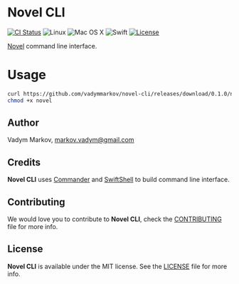 # Novel CLI

[![CI Status](http://img.shields.io/travis/vadymmarkov/novel-cli.svg?style=flat)](https://travis-ci.org/vadymmarkov/novel-cli)
![Linux](https://img.shields.io/badge/os-linux-green.svg?style=flat)
![Mac OS X](https://img.shields.io/badge/os-Mac%20OS%20X-green.svg?style=flat)
![Swift](https://img.shields.io/badge/%20in-swift%203.0.1-orange.svg)
[![License](http://img.shields.io/badge/license-MIT-brightgreen.svg)](http://opensource.org/licenses/MIT)

[Novel](https://github.com/hyperoslo/novel) command line interface.

# Usage

```sh
curl https://github.com/vadymmarkov/novel-cli/releases/download/0.1.0/novel
chmod +x novel
```

## Author

Vadym Markov, markov.vadym@gmail.com

## Credits

**Novel CLI** uses [Commander](https://github.com/kylef/Commander) and
[SwiftShell](https://github.com/kareman/SwiftShell.git) to build command line
interface.

## Contributing

We would love you to contribute to **Novel CLI**, check the [CONTRIBUTING](https://github.com/vadymmarkov/novel-cli/blob/master/CONTRIBUTING.md)
file for more info.

## License

**Novel CLI** is available under the MIT license. See the [LICENSE](https://github.com/vadymmarkov/novel-cli/blob/master/LICENSE.md) file for more info.
